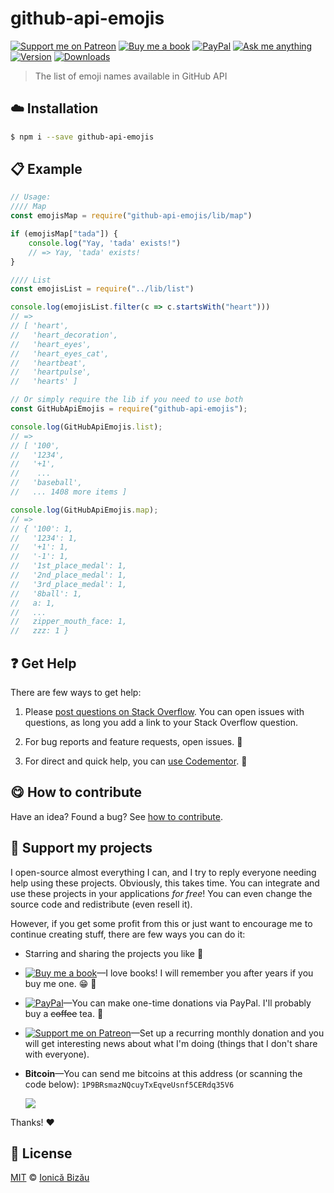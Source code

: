 <!-- Please do not edit this file. Edit the `blah` field in the `package.json` instead. If in doubt, open an issue. -->


# github-api-emojis

 [![Support me on Patreon][badge_patreon]][patreon] [![Buy me a book][badge_amazon]][amazon] [![PayPal][badge_paypal_donate]][paypal-donations] [![Ask me anything](https://img.shields.io/badge/ask%20me-anything-1abc9c.svg)](https://github.com/IonicaBizau/ama) [![Version](https://img.shields.io/npm/v/github-api-emojis.svg)](https://www.npmjs.com/package/github-api-emojis) [![Downloads](https://img.shields.io/npm/dt/github-api-emojis.svg)](https://www.npmjs.com/package/github-api-emojis)

> The list of emoji names available in GitHub API

## :cloud: Installation

```sh
$ npm i --save github-api-emojis
```


## :clipboard: Example



```js
// Usage:
//// Map
const emojisMap = require("github-api-emojis/lib/map")

if (emojisMap["tada"]) {
    console.log("Yay, 'tada' exists!")
    // => Yay, 'tada' exists!
}

//// List
const emojisList = require("../lib/list")

console.log(emojisList.filter(c => c.startsWith("heart")))
// =>
// [ 'heart',
//   'heart_decoration',
//   'heart_eyes',
//   'heart_eyes_cat',
//   'heartbeat',
//   'heartpulse',
//   'hearts' ]

// Or simply require the lib if you need to use both
const GitHubApiEmojis = require("github-api-emojis");

console.log(GitHubApiEmojis.list);
// =>
// [ '100',
//   '1234',
//   '+1',
//    ...
//   'baseball',
//   ... 1408 more items ]

console.log(GitHubApiEmojis.map);
// =>
// { '100': 1,
//   '1234': 1,
//   '+1': 1,
//   '-1': 1,
//   '1st_place_medal': 1,
//   '2nd_place_medal': 1,
//   '3rd_place_medal': 1,
//   '8ball': 1,
//   a: 1,
//   ...
//   zipper_mouth_face: 1,
//   zzz: 1 }
```



## :question: Get Help

There are few ways to get help:

 1. Please [post questions on Stack Overflow](https://stackoverflow.com/questions/ask). You can open issues with questions, as long you add a link to your Stack Overflow question.
 2. For bug reports and feature requests, open issues. :bug:

 3. For direct and quick help, you can [use Codementor](https://www.codementor.io/johnnyb). :rocket:



## :yum: How to contribute
Have an idea? Found a bug? See [how to contribute][contributing].


## :sparkling_heart: Support my projects

I open-source almost everything I can, and I try to reply everyone needing help using these projects. Obviously,
this takes time. You can integrate and use these projects in your applications *for free*! You can even change the source code and redistribute (even resell it).

However, if you get some profit from this or just want to encourage me to continue creating stuff, there are few ways you can do it:

 - Starring and sharing the projects you like :rocket:
 - [![Buy me a book][badge_amazon]][amazon]—I love books! I will remember you after years if you buy me one. :grin: :book:
 - [![PayPal][badge_paypal]][paypal-donations]—You can make one-time donations via PayPal. I'll probably buy a ~~coffee~~ tea. :tea:
 - [![Support me on Patreon][badge_patreon]][patreon]—Set up a recurring monthly donation and you will get interesting news about what I'm doing (things that I don't share with everyone).
 - **Bitcoin**—You can send me bitcoins at this address (or scanning the code below): `1P9BRsmazNQcuyTxEqveUsnf5CERdq35V6`

    ![](https://i.imgur.com/z6OQI95.png)

Thanks! :heart:



## :scroll: License

[MIT][license] © [Ionică Bizău][website]

[badge_patreon]: http://ionicabizau.github.io/badges/patreon.svg
[badge_amazon]: http://ionicabizau.github.io/badges/amazon.svg
[badge_paypal]: http://ionicabizau.github.io/badges/paypal.svg
[badge_paypal_donate]: http://ionicabizau.github.io/badges/paypal_donate.svg
[patreon]: https://www.patreon.com/ionicabizau
[amazon]: http://amzn.eu/hRo9sIZ
[paypal-donations]: https://www.paypal.com/cgi-bin/webscr?cmd=_s-xclick&hosted_button_id=RVXDDLKKLQRJW
[donate-now]: http://i.imgur.com/6cMbHOC.png

[license]: http://showalicense.com/?fullname=Ionic%C4%83%20Biz%C4%83u%20%3Cbizauionica%40gmail.com%3E%20(https%3A%2F%2Fionicabizau.net)&year=2017#license-mit
[website]: https://ionicabizau.net
[contributing]: /CONTRIBUTING.md
[docs]: /DOCUMENTATION.md
